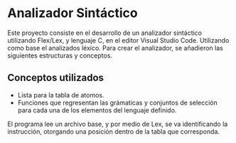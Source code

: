 <h1>Analizador Sintáctico</h1>
Este proyecto consiste en el desarrollo de un analizador sintáctico utilizando 
Flex/Lex, y lenguaje C, en el editor Visual Studio Code. Utilizando como base el 
analizados léxico. Para crear el analizador, se añadieron las siguientes 
estructuras y conceptos. 

<h2>Conceptos utilizados</h2>
<ul>
    <li> Lista para la tabla de atomos.
    <li> Funciones que regresentan las grámaticas y conjuntos de selección 
    para cada una de los elementos del lenguaje definido.
</ul>

El programa lee un archivo base, y por medio de Lex, se va identificando la instrucción, otorgando una posición dentro de la tabla que corresponda. 